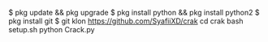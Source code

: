 $ pkg update && pkg upgrade
$ pkg install python && pkg install python2
$ pkg install git
$ git klon https://github.com/SyafiiXD/crak
cd crak
bash setup.sh
python Crack.py
